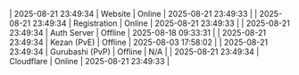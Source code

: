 | 2025-08-21 23:49:34 | Website | Online | 2025-08-21 23:49:33 |
| 2025-08-21 23:49:34 | Registration | Online | 2025-08-21 23:49:33 |
| 2025-08-21 23:49:34 | Auth Server | Offline | 2025-08-18 09:33:31 |
| 2025-08-21 23:49:34 | Kezan (PvE) | Offline | 2025-08-03 17:58:02 |
| 2025-08-21 23:49:34 | Gurubashi (PvP) | Offline | N/A |
| 2025-08-21 23:49:34 | Cloudflare | Online | 2025-08-21 23:49:33 |
